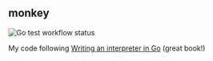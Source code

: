 ## monkey
![Go test workflow status](https://github.com/ulissemini/monkey/workflows/Go/badge.svg)

My code following [Writing an interpreter in Go](https://interpreterbook.com) (great book!) 

